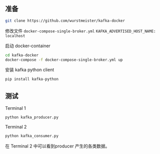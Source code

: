 ## 准备

```bash
git clone https://github.com/wurstmeister/kafka-docker
```

修改文件 ```docker-compose-single-broker.yml```
```KAFKA_ADVERTISED_HOST_NAME: localhost```

启动 docker-container
```bash
cd kafka-docker
docker-compose -f docker-compose-single-broker.yml up
```


安装 kafka python client
```bash
pip install kafka-python
```

## 测试 
Terminal 1

```bash
python kafka_producer.py
```

Terminal 2
```bash
python kafka_consumer.py
```

在 Terminal 2 中可以看到producer 产生的各类数据。